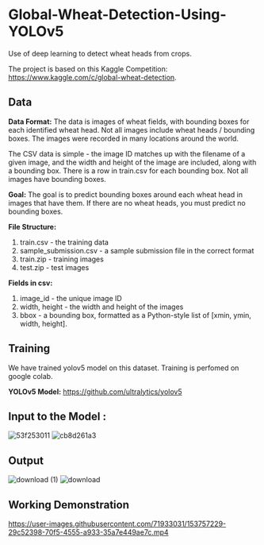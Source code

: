 # Global-Wheat-Detection-Using-YOLOv5
Use of deep learning to detect wheat heads from crops.

The project is based on this Kaggle Competition: https://www.kaggle.com/c/global-wheat-detection.

## Data
**Data Format:** The data is images of wheat fields, with bounding boxes for each identified wheat head. Not all images include wheat heads / bounding boxes. The images were recorded in many locations around the world.

The CSV data is simple - the image ID matches up with the filename of a given image, and the width and height of the image are included, along with a bounding box. There is a row in train.csv for each bounding box. Not all images have bounding boxes.

**Goal:** The goal is to predict bounding boxes around each wheat head in images that have them. If there are no wheat heads, you must predict no bounding boxes.

**File Structure:**

1. train.csv - the training data
2. sample_submission.csv - a sample submission file in the correct format
3. train.zip - training images
4. test.zip - test images

**Fields in csv:**

1. image_id - the unique image ID
2. width, height - the width and height of the images
3. bbox - a bounding box, formatted as a Python-style list of [xmin, ymin, width, height].

## Training
We have trained yolov5 model on this dataset. Training is perfomed on google colab.

**YOLOv5 Model:** https://github.com/ultralytics/yolov5

## Input to the Model : 
![53f253011](https://user-images.githubusercontent.com/71933031/153757117-372266ab-06eb-47f7-ae7f-ecdb7551cbaf.jpg)
![cb8d261a3](https://user-images.githubusercontent.com/71933031/153757120-2dfa1588-840b-4fad-89b2-d0ec9bd69d43.jpg)

## Output
![download (1)](https://user-images.githubusercontent.com/71933031/153757123-2c1748a2-3f3e-41da-b201-07c33ab78161.jpg)
![download](https://user-images.githubusercontent.com/71933031/153757124-c88d0465-3387-4798-98d8-5a39dad766c0.jpg)

## Working Demonstration
https://user-images.githubusercontent.com/71933031/153757229-29c52398-70f5-4555-a933-35a7e449ae7c.mp4
